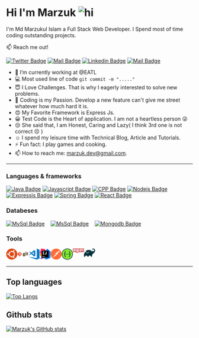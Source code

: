 # **Hi I'm Marzuk <img src="https://user-images.githubusercontent.com/1303154/88677602-1635ba80-d120-11ea-84d8-d263ba5fc3c0.gif" width="28px" alt="hi">**

I'm Md Marzukul Islam a Full Stack Web Developer. I Spend most of time coding outstanding projects.

:mailbox: Reach me out!

[![Twitter Badge](https://img.shields.io/badge/-@Marzuk-1ca0f1?style=flat&labelColor=1ca0f1&logo=twitter&logoColor=white&link=https://twitter.com/m4rzuk16)](https://twitter.com/m4rzuk16)
[![Mail Badge](https://img.shields.io/badge/-Marzuk-c0392b?style=flat&labelColor=c0392b&logo=gmail&logoColor=white)](mailto:marzuk.dev@gmail.com)
[![Linkedin Badge](https://img.shields.io/badge/-Marzuk-0e76a8?style=flat&labelColor=0e76a8&logo=linkedin&logoColor=white)](https://www.linkedin.com/in/marzuk16/)
 [![Mail Badge](https://img.shields.io/badge/-@marzuk-e84393?style=flat&labelColor=e84393&logo=instagram&logoColor=white)](https://instagram.com/marzuk16)

<!-- TODO: Add last video link -->

- 🔭 I’m currently working at @EATL
- :computer: Most used line of code `git commit -m "....."`
- :innocent: I Love Challenges. That is why I eagerly interested to solve new problems.
- :diamond_shape_with_a_dot_inside: Coding is my Passion. Develop a new feature can't give me street whatever how much hard it is.
- :heart_eyes: My Favorite Framework is Express Js.
- :grinning: Test Code is the Heart of application. I am not a heartless person :stuck_out_tongue_winking_eye:
- :unamused: She said that, I am Honest, Caring and Lazy( I think 3rd one is not correct :persevere: )
- :relaxed: I spend my leisure time with Technical Blog, Article and Tutorials.
- ⚡ Fun fact: I play games and cooking.
- 📫 How to reach me: marzuk.dev@gmail.com.
  
---

### **Languages & frameworks**

<!-- TODO: Make technologies links takes you to repositories -->

[![Java Badge](https://img.shields.io/badge/-java-0E8AC7?style=for-the-badge&labelColor=black&logo=java&logoColor=0E8AC7)](#)
[![Javascript Badge](https://img.shields.io/badge/-Javascript-F0DB4F?style=for-the-badge&labelColor=black&logo=javascript&logoColor=F0DB4F)](#)
[![CPP Badge](https://img.shields.io/badge/-cpp-00589D?style=for-the-badge&labelColor=black&logo=cplusplus&logoColor=00589D)](#)
[![Nodejs Badge](https://img.shields.io/badge/-Nodejs-3C873A?style=for-the-badge&labelColor=black&logo=node.js&logoColor=3C873A)](#)
[![Expressjs Badge](https://img.shields.io/badge/-Express-61DBFB?style=for-the-badge&labelColor=black&logo=express&logoColor=61DBFB)](#)
[![Spring Badge](https://img.shields.io/badge/-springboot-6DB33F?style=for-the-badge&labelColor=black&logo=spring&logoColor=#6DB33F)](#)
[![React Badge](https://img.shields.io/badge/-React-1e339e?style=for-the-badge&labelColor=black&logo=react&logoColor=007acc)](#)


### **Databeses**

[![MySql Badge](https://img.shields.io/badge/-mysql-E48F2C?style=for-the-badge&labelColor=black&logo=mysql&logoColor=E48F2C)](#) &nbsp;&nbsp;
[![MsSql Badge](https://img.shields.io/badge/-mssql-E74535?style=for-the-badge&labelColor=black&logo=mysql&logoColor=E74535)](#) &nbsp;&nbsp;
[![Mongodb Badge](https://img.shields.io/badge/-mongodb-51A443?style=for-the-badge&labelColor=black&logo=mongodb&logoColor=51A443)](#) &nbsp;&nbsp;


### **Tools**


<img align="left" alt="ubuntu" width="30px" src="/images/tools/ubuntu.png" />
<img align="left" alt="Git" width="30px" src="/images/tools/git.png" />
<img align="left" alt="vscode" width="30px" src="/images/tools/visualstudiocode.png" />
<img align="left" alt="Intellij" width="30px" src="/images/tools/intellijidea.png" />
<img align="left" alt="Postman" width="30px" src="/images/tools/postman.png" />
<img align="left" alt="Swaggerui" width="30px" src="/images/tools/swaggerui.png" />
<img align="left" alt="npm" width="30px" src="/images/tools/npm.png" />
<img align="left" alt="gradle" width="30px" src="/images/tools/gradle.png" />

<br /><br />

---

## Top languages

[![Top Langs](https://github-readme-stats.vercel.app/api/top-langs/?username=marzuk16&layout=compact&theme=tokyonight&langs_count=6)](https://github.com/marzuk16)


<!-- ### Profile visits

![visitors](https://visitor-badge.glitch.me/badge?page_id=marzuk16.marzuk16) -->

## **Github stats**

[![Marzuk's GitHub stats](https://github-readme-stats.vercel.app/api?username=marzuk16&show_icons=true&hide=contribs,prs&theme=tokyonight)](https://github.com/marzuk16/marzuk16)
